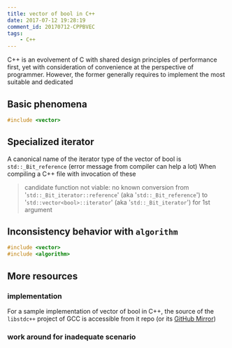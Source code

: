 ```yaml
---
title: vector of bool in C++
date: 2017-07-12 19:28:19
comment_id: 20170712-CPPBVEC
tags:
    - C++
---
```


C++ is an evolvement of C with shared design principles of performance first, 
yet with consideration of convenience at the perspective of programmer. 
However, the former generally requires to implement the most suitable and 
dedicated 


<!-- more -->

## Basic phenomena  ##

```c++
#include <vector>
```


## Specialized iterator ##
A canonical name of the iterator type of the vector of bool is 
`std::_Bit_reference` (error message from compiler can help a lot)
When compiling a C++ file with invocation of these 
> candidate function not viable: no known conversion from 
> '`std::_Bit_iterator::reference`' (aka '`std::_Bit_reference`') 
> to '`std::vector<bool>::iterator`' (aka '`std::_Bit_iterator`') for 1st argument



## Inconsistency behavior with `algorithm`

```c++
#include <vector>
#include <algorithm>
```

## More resources ##

### implementation ###

For a sample implementation of vector of bool in C++, the source of the `libstdc++`
project of GCC is accessible from it repo 
(or its [GitHub Mirror](https://github.com/gcc-mirror/gcc/blob/master/libstdc%2B%2B-v3/include/bits/stl_bvector.h))

### work around for inadequate scenario ###
